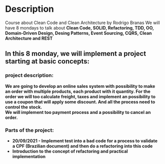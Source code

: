 # Description
Course about Clean Code and Clean Architecture by Rodrigo Branas
We will have 8 mondays to talk about <b>Clean Code, SOLID, Refactoring, TDD, OO, Domain-Driven Design, Desing Patterns, Event Sourcing, CQRS, Clean Architecture and REST<b>

## In this 8 monday, we will implement a project starting at basic concepts:
### project description:
We are going to develop an online sales system with possibility to make an order with multiple products, each product with it quantity. For the order we will too calculate freight, taxes and implement an possibility to use a coupon that will apply some discount. And all the process need to control the stock.  
We will implement too payment process and a possibility to cancel an order.  
### Parts of the project:
* 20/09/2021 - Implement test into a bad code for a process to validate a CPF (Brazilian document) and then do a refactoring into this code
* Introduction to the concept of refactoring and practical implementation

 
